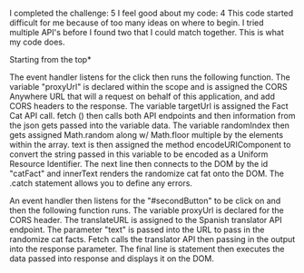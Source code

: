 I completed the challenge: 5
I feel good about my code: 4
This code started difficult for me because of too many ideas on where to begin. I tried multiple API's before I found two that I could match together. This is what my code does.

Starting from the top*

The event handler listens for the click then runs the following function.
The variable "proxyUrl" is declared within the scope and is assigned the CORS Anywhere URL that will a request on behalf of this application, and add CORS headers to the response.
The variable targetUrl is assigned the Fact Cat API call.
fetch () then calls both API endpoints and then information from the json gets passed into the variable data.
The variable randomIndex then gets assigned Math.random along w/ Math.floor multiple by the elements within the array.
text is then assigned the method encodeURIComponent to convert the string passed in this variable to be encoded as a Uniform Resource Identifier.
The next line then connects to the DOM by the id "catFact" and innerText renders the randomize cat fat onto the DOM.
The .catch statement allows you to define any errors.

An event handler then listens for the "#secondButton" to be click on and then the following function runs.
The variable proxyUrl is declared for the CORS header. The
translateURL is  assigned to the Spanish translator API endpoint. The parameter "text" is passed into the URL to pass in the randomize cat facts.
Fetch calls the translator API then passing in the output into the response parameter.
The final line is statement then executes the data passed into response and displays it on the DOM.
